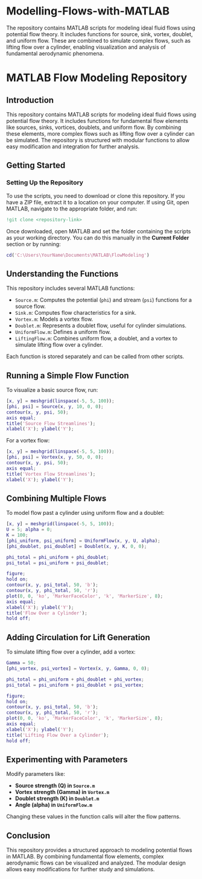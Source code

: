 # Modelling-Flows-with-MATLAB
The repository contains MATLAB scripts for modeling ideal fluid flows using potential flow theory. It includes functions for source, sink, vortex, doublet, and uniform flow. These are combined to simulate complex flows, such as lifting flow over a cylinder, enabling visualization and analysis of fundamental aerodynamic phenomena.

# MATLAB Flow Modeling Repository

## Introduction

This repository contains MATLAB scripts for modeling ideal fluid flows using potential flow theory. It includes functions for fundamental flow elements like sources, sinks, vortices, doublets, and uniform flow. By combining these elements, more complex flows such as lifting flow over a cylinder can be simulated. The repository is structured with modular functions to allow easy modification and integration for further analysis.

## Getting Started

### Setting Up the Repository

To use the scripts, you need to download or clone this repository. If you have a ZIP file, extract it to a location on your computer. If using Git, open MATLAB, navigate to the appropriate folder, and run:

```matlab
!git clone <repository-link>
```

Once downloaded, open MATLAB and set the folder containing the scripts as your working directory. You can do this manually in the **Current Folder** section or by running:

```matlab
cd('C:\Users\YourName\Documents\MATLAB\FlowModeling')
```

## Understanding the Functions

This repository includes several MATLAB functions:

- `Source.m`: Computes the potential (`phi`) and stream (`psi`) functions for a source flow.
- `Sink.m`: Computes flow characteristics for a sink.
- `Vortex.m`: Models a vortex flow.
- `Doublet.m`: Represents a doublet flow, useful for cylinder simulations.
- `UniformFlow.m`: Defines a uniform flow.
- `LiftingFlow.m`: Combines uniform flow, a doublet, and a vortex to simulate lifting flow over a cylinder.

Each function is stored separately and can be called from other scripts.

## Running a Simple Flow Function

To visualize a basic source flow, run:

```matlab
[x, y] = meshgrid(linspace(-5, 5, 100));  
[phi, psi] = Source(x, y, 10, 0, 0);  
contour(x, y, psi, 50);  
axis equal;  
title('Source Flow Streamlines');  
xlabel('X'); ylabel('Y');
```

For a vortex flow:

```matlab
[x, y] = meshgrid(linspace(-5, 5, 100));  
[phi, psi] = Vortex(x, y, 50, 0, 0);  
contour(x, y, psi, 50);  
axis equal;  
title('Vortex Flow Streamlines');  
xlabel('X'); ylabel('Y');
```

## Combining Multiple Flows

To model flow past a cylinder using uniform flow and a doublet:

```matlab
[x, y] = meshgrid(linspace(-5, 5, 100));  
U = 5; alpha = 0;  
K = 100;  
[phi_uniform, psi_uniform] = UniformFlow(x, y, U, alpha);  
[phi_doublet, psi_doublet] = Doublet(x, y, K, 0, 0);  

phi_total = phi_uniform + phi_doublet;  
psi_total = psi_uniform + psi_doublet;  

figure;
hold on;
contour(x, y, psi_total, 50, 'b');  
contour(x, y, phi_total, 50, 'r');  
plot(0, 0, 'ko', 'MarkerFaceColor', 'k', 'MarkerSize', 8);  
axis equal;
xlabel('X'); ylabel('Y');
title('Flow Over a Cylinder');
hold off;
```

## Adding Circulation for Lift Generation

To simulate lifting flow over a cylinder, add a vortex:

```matlab
Gamma = 50;  
[phi_vortex, psi_vortex] = Vortex(x, y, Gamma, 0, 0);  

phi_total = phi_uniform + phi_doublet + phi_vortex;  
psi_total = psi_uniform + psi_doublet + psi_vortex;  

figure;
hold on;
contour(x, y, psi_total, 50, 'b');  
contour(x, y, phi_total, 50, 'r');  
plot(0, 0, 'ko', 'MarkerFaceColor', 'k', 'MarkerSize', 8);  
axis equal;
xlabel('X'); ylabel('Y');
title('Lifting Flow Over a Cylinder');
hold off;
```

## Experimenting with Parameters

Modify parameters like:

- **Source strength (Q) in `Source.m`**
- **Vortex strength (Gamma) in `Vortex.m`**
- **Doublet strength (K) in `Doublet.m`**
- **Angle (alpha) in `UniformFlow.m`**

Changing these values in the function calls will alter the flow patterns.

## Conclusion

This repository provides a structured approach to modeling potential flows in MATLAB. By combining fundamental flow elements, complex aerodynamic flows can be visualized and analyzed. The modular design allows easy modifications for further study and simulations.

